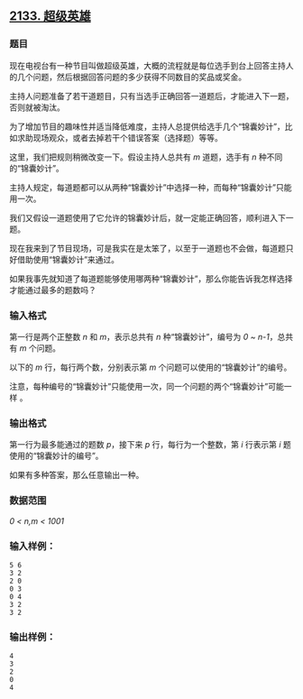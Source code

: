 ## [2133. 超级英雄](https://www.acwing.com/problem/content/2135/)

### 题目

现在电视台有一种节目叫做超级英雄，大概的流程就是每位选手到台上回答主持人的几个问题，然后根据回答问题的多少获得不同数目的奖品或奖金。

主持人问题准备了若干道题目，只有当选手正确回答一道题后，才能进入下一题，否则就被淘汰。

为了增加节目的趣味性并适当降低难度，主持人总提供给选手几个“锦囊妙计”，比如求助现场观众，或者去掉若干个错误答案（选择题）等等。

这里，我们把规则稍微改变一下。假设主持人总共有 *m* 道题，选手有 *n* 种不同的“锦囊妙计”。

主持人规定，每道题都可以从两种“锦囊妙计”中选择一种，而每种“锦囊妙计”只能用一次。

我们又假设一道题使用了它允许的锦囊妙计后，就一定能正确回答，顺利进入下一题。

现在我来到了节目现场，可是我实在是太笨了，以至于一道题也不会做，每道题只好借助使用“锦囊妙计”来通过。

如果我事先就知道了每道题能够使用哪两种“锦囊妙计”，那么你能告诉我怎样选择才能通过最多的题数吗？

### 输入格式

第一行是两个正整数 *n* 和 *m*，表示总共有 *n* 种“锦囊妙计”，编号为 *0 ~ n-1*，总共有 *m* 个问题。

以下的 *m* 行，每行两个数，分别表示第 *m* 个问题可以使用的“锦囊妙计”的编号。

注意，每种编号的“锦囊妙计”只能使用一次，同一个问题的两个“锦囊妙计”可能一样 。

### 输出格式

第一行为最多能通过的题数 *p*，接下来 *p* 行，每行为一个整数，第 *i* 行表示第 *i* 题使用的“锦囊妙计的编号”。

如果有多种答案，那么任意输出一种。

### 数据范围

*0 < n,m < 1001*

### 输入样例：

```
5 6
3 2
2 0
0 3
0 4
3 2
3 2
```

### 输出样例：

```
4
3
2
0
4
```
